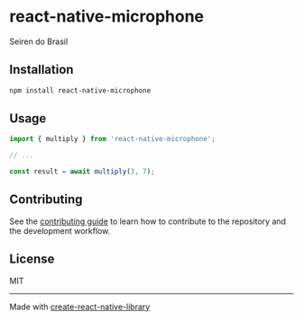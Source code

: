 # react-native-microphone

Seiren do Brasil

## Installation

```sh
npm install react-native-microphone
```

## Usage


```js
import { multiply } from 'react-native-microphone';

// ...

const result = await multiply(3, 7);
```


## Contributing

See the [contributing guide](CONTRIBUTING.md) to learn how to contribute to the repository and the development workflow.

## License

MIT

---

Made with [create-react-native-library](https://github.com/callstack/react-native-builder-bob)
